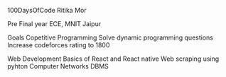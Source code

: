 100DaysOfCode
Ritika Mor

Pre Final year ECE, MNIT Jaipur

Goals
Copetitive Programming
 Solve dynamic programming questions
 Increase codeforces rating to 1800

Web Development
  Basics of React and React native
  Web scraping using pyhton
  Computer Networks
  DBMS

 
